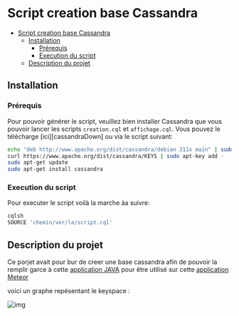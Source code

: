 # Script creation base Cassandra

- [Script creation base Cassandra](#script-creation-base-cassandra)
    - [Installation](#installation)
        - [Prérequis](#pr%C3%A9requis)
        - [Execution du script](#execution-du-script)
    - [Description du projet](#description-du-projet)

## Installation

### Prérequis
Pour pouvoir générer le script, veuillez bien installer Cassandra que vous pouvoir lancer les scripts `creation.cql` et `affichage.cql`. Vous pouvez le télécharge [ici][cassandraDown] ou via le script suivant:
```bash
echo "deb http://www.apache.org/dist/cassandra/debian 311x main" | sudo tee -a /etc/apt/sources.list.d/cassandra.sources.list
curl https://www.apache.org/dist/cassandra/KEYS | sudo apt-key add -
sudo apt-get update
sudo apt-get install cassandra
```

### Execution du script

Pour executer le script voilà la marche àa suivre:
```bash
cqlsh
SOURCE 'chemin/ver/le/script.cql'
```

## Description du projet 

Ce porjet avait pour bur de creer une base cassandra afin de pouvoir la remplir garce à cette [application JAVA][gitParseur]  pour être utilisé sur cette [application Meteor][gitWebApp]  

voici un graphe repésentant le keyspace :

![img](https://image.noelshack.com/fichiers/2018/25/2/1529423193-base-cassandra.jpg)


[cassandraTelechargement]: http://cassandra.apache.org/download/
[gitParseur]: https://github.com/A1c0/Cassandra_parsing_Java_version
[gitWebApp]: https://github.com/A1c0/Visualisation_Leaflet-Map-Meteor
